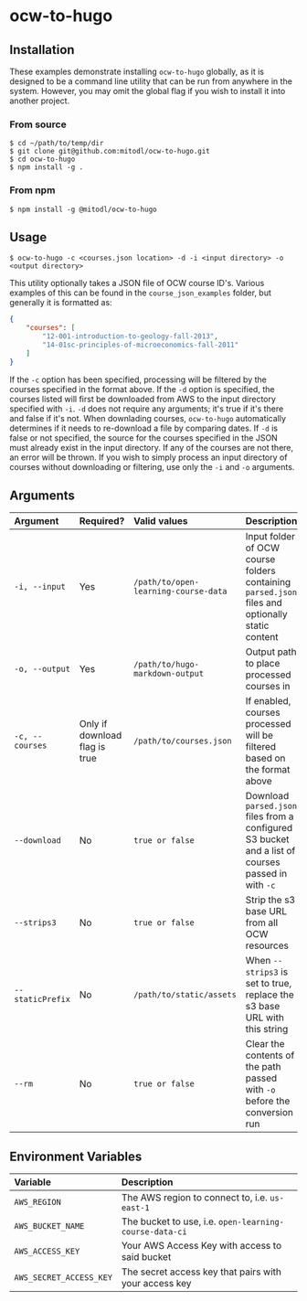# ocw-to-hugo

## Installation

These examples demonstrate installing `ocw-to-hugo` globally, as it is designed to be a command line utility that can be run from anywhere in the system.  However, you may omit the global flag if you wish to install it into another project.

### From source
```shell
$ cd ~/path/to/temp/dir
$ git clone git@github.com:mitodl/ocw-to-hugo.git
$ cd ocw-to-hugo
$ npm install -g .
```
### From npm
```shell
$ npm install -g @mitodl/ocw-to-hugo
```

## Usage

```shell
$ ocw-to-hugo -c <courses.json location> -d -i <input directory> -o <output directory>
```

This utility optionally takes a JSON file of OCW course ID's.  Various examples of this can be found in the `course_json_examples` folder, but generally it is formatted as:

```json
{
    "courses": [
        "12-001-introduction-to-geology-fall-2013",
        "14-01sc-principles-of-microeconomics-fall-2011"
    ]
}
```

If the `-c` option has been specified, processing will be filtered by the courses specified in the format above.  If the `-d` option is specified, the courses listed will first be downloaded from AWS to the input directory specified with `-i`.  `-d` does not require any arguments; it's true if it's there and false if it's not.  When downlading courses, `ocw-to-hugo` automatically determines if it needs to re-download a file by comparing dates.  If `-d` is false or not specified, the source for the courses specified in the JSON must already exist in the input directory.  If any of the courses are not there, an error will be thrown.  If you wish to simply process an input directory of courses without downloading or filtering, use only the `-i` and `-o` arguments.


## Arguments

| Argument | Required? | Valid values  | Description |
| :------- | :-------- | :------------ | :------------ |
| `-i, --input`      | Yes | `/path/to/open-learning-course-data` | Input folder of OCW course folders containing `parsed.json` files and optionally static content |
| `-o, --output`      | Yes | `/path/to/hugo-markdown-output` | Output path to place processed courses in |
| `-c, --courses`      | Only if download flag is true  | `/path/to/courses.json` | If enabled, courses processed will be filtered based on the format above |
| `--download`      | No  | `true or false` | Download `parsed.json` files from a configured S3 bucket and a list of courses passed in with `-c` |
| `--strips3`       | No  | `true or false` | Strip the s3 base URL from all OCW resources |
| `--staticPrefix`       | No  | `/path/to/static/assets` | When `--strips3` is set to true, replace the s3 base URL with this string |
| `--rm` | No | `true or false` | Clear the contents of the path passed with `-o` before the conversion run |

## Environment Variables
| Variable | Description  |
| :------- | :------------ |
| `AWS_REGION` | The AWS region to connect to, i.e. `us-east-1` |
| `AWS_BUCKET_NAME` | The bucket to use, i.e. `open-learning-course-data-ci` |
| `AWS_ACCESS_KEY` | Your AWS Access Key with access to said bucket |
| `AWS_SECRET_ACCESS_KEY` | The secret access key that pairs with your access key |